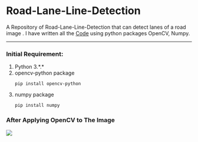 # Road-Lane-Line-Detection
A Repository of Road-Lane-Line-Detection that can detect lanes of a road image . I have written all the [Code](https://github.com/SohelRaja/Road-Lane-Line-Detection/blob/master/Detection%20For%20An%20Image/detector.py) using python packages OpenCV, Numpy.
- - - -

### Initial Requirement:
1. Python 3.\*.\*
2. opencv-python package
      ```
      pip install opencv-python
      ```
3. numpy package
      ```
      pip install numpy
      ```
### After Applying OpenCV to The Image 
![](https://github.com/SohelRaja/Road-Lane-Line-Detection/blob/master/Snapshots/road_result.JPG)
